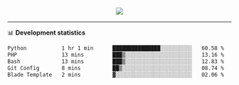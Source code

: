<h3 align="center">
  <a href="https://github.com/hwalker928">
      <img src="https://github-profile-trophy.vercel.app/?username=hwalker928&no-bg=true&no-frame=true">
  </a>
</h3>


<hr>

📊 **Development statistics**

<!--START_SECTION:waka-->

```txt
Python           1 hr 1 min      ███████████████░░░░░░░░░░   60.58 %
PHP              13 mins         ███▒░░░░░░░░░░░░░░░░░░░░░   13.16 %
Bash             13 mins         ███▒░░░░░░░░░░░░░░░░░░░░░   12.83 %
Git Config       8 mins          ██▒░░░░░░░░░░░░░░░░░░░░░░   08.74 %
Blade Template   2 mins          ▓░░░░░░░░░░░░░░░░░░░░░░░░   02.06 %
```

<!--END_SECTION:waka-->
